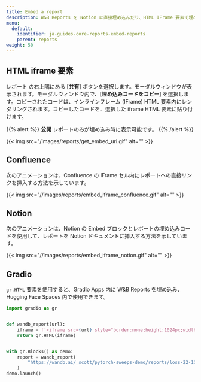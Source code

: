 ```yaml
---
title: Embed a report
description: W&B Reports を Notion に直接埋め込んだり、HTML IFrame 要素で埋め込んだりできます。
menu:
  default:
    identifier: ja-guides-core-reports-embed-reports
    parent: reports
weight: 50
---
```


## HTML iframe 要素

レポート の右上隅にある [**共有**] ボタンを選択します。モーダルウィンドウが表示されます。モーダルウィンドウ内で、[**埋め込みコードをコピー**] を選択します。コピーされたコードは、インラインフレーム (IFrame) HTML 要素内にレンダリングされます。コピーしたコードを、選択した iframe HTML 要素に貼り付けます。

{{% alert %}}
**公開** レポートのみが埋め込み時に表示可能です。
{{% /alert %}}

{{< img src="/images/reports/get_embed_url.gif" alt="" >}}

## Confluence

次のアニメーションは、Confluence の IFrame セル内にレポートへの直接リンクを挿入する方法を示しています。

{{< img src="//images/reports/embed_iframe_confluence.gif" alt="" >}}

## Notion

次のアニメーションは、Notion の Embed ブロックとレポートの埋め込みコードを使用して、レポートを Notion ドキュメントに挿入する方法を示しています。

{{< img src="//images/reports/embed_iframe_notion.gif" alt="" >}}

## Gradio

`gr.HTML` 要素を使用すると、Gradio Apps 内に W&B Reports を埋め込み、Hugging Face Spaces 内で使用できます。

```python
import gradio as gr


def wandb_report(url):
    iframe = f'<iframe src={url} style="border:none;height:1024px;width:100%">'
    return gr.HTML(iframe)


with gr.Blocks() as demo:
    report = wandb_report(
        "https://wandb.ai/_scott/pytorch-sweeps-demo/reports/loss-22-10-07-16-00-17---VmlldzoyNzU2NzAx"
    )
demo.launch()
```

##
